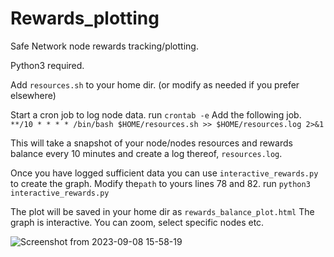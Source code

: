 # Rewards_plotting
Safe Network node rewards tracking/plotting.

Python3 required.

Add `resources.sh` to your home dir. 
(or modify as needed if you prefer elsewhere)

Start a cron job to log node data.
run `crontab -e`
Add the following job.
`**/10 * * * * /bin/bash $HOME/resources.sh >> $HOME/resources.log 2>&1`

This will take a snapshot of your node/nodes resources and rewards balance every 10 minutes and create a log thereof, `resources.log`.

Once you have logged sufficient data you can use `interactive_rewards.py` to create the graph.
Modify the`path` to yours lines 78 and 82.
run `python3 interactive_rewards.py`

The plot will be saved in your home dir as `rewards_balance_plot.html`
The graph is interactive.
You can zoom, select specific nodes etc. 


![Screenshot from 2023-09-08 15-58-19](https://github.com/javages/Rewards_plotting/assets/59794857/7391838c-7f63-4dfb-bddb-87174d0baa42)
